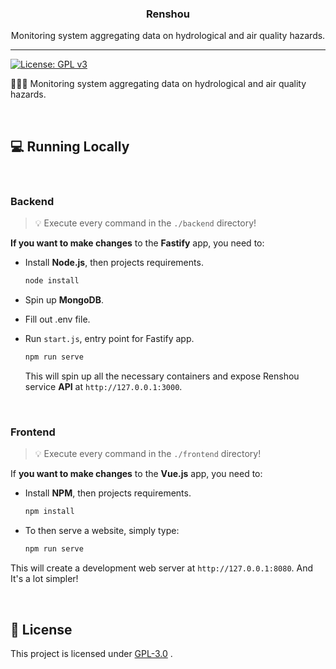 <p align="center">
  <h3 align="center">Renshou</h3>
  <p align="center">Monitoring system aggregating data on hydrological and air quality hazards.</p>
</p>

---

[![License: GPL v3](https://img.shields.io/badge/License-GPLv3-blue.svg)](https://www.gnu.org/licenses/gpl-3.0)

👩🏻‍🌾 Monitoring system aggregating data on hydrological and air quality hazards.

<br>

## 💻 Running Locally


<br>

### Backend

> 💡 Execute every command in the `./backend` directory!

**If you want to make changes** to the **Fastify** app, you need to:

- Install **Node.js**, then projects requirements.

  ```bash
  node install
  ```

- Spin up **MongoDB**.

- Fill out .env file.

- Run `start.js`, entry point for Fastify app.

  ```bash
  npm run serve
  ```

  This will spin up all the necessary containers and expose Renshou service **API** at `http://127.0.0.1:3000`.

<br>

### Frontend

> 💡 Execute every command in the `./frontend` directory!

If **you want to make changes** to the **Vue.js** app, you need to:

- Install **NPM**, then projects requirements.

  ```bash
  npm install
  ```

- To then serve a website, simply type:

  ```bash
  npm run serve
  ```

This will create a development web server at `http://127.0.0.1:8080`.
And It's a lot simpler!

<br>

## 📃 License

This project is licensed under [GPL-3.0](https://choosealicense.com/licenses/gpl-3.0/) .
